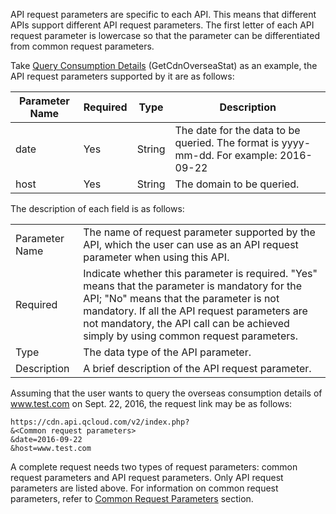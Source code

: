 API request parameters are specific to each API. This means that different APIs support different API request parameters. The first letter of each API request parameter is lowercase so that the parameter can be differentiated from common request parameters.

Take [Query Consumption Details](https://cloud.tencent.com/doc/api/445/6394) (GetCdnOverseaStat) as an example, the API request parameters supported by it are as follows:

| Parameter Name    | Required | Type    | Description                    |
| ------ | ---- | ---- | ----------- |
| date | Yes    | String | The date for the data to be queried. The format is yyyy-mm-dd. For example: 2016-09-22|
| host  | Yes    | String | The domain to be queried. |

The description of each field is as follows:
<table class="t">
<tbody>
<td> Parameter Name
</td>
<td> The name of request parameter supported by the API, which the user can use as an API request parameter when using this API.
</td>
<tr>
<td> Required
</td><td> Indicate whether this parameter is required. "Yes" means that the parameter is mandatory for the API; "No" means that the parameter is not mandatory. If all the API request parameters are not mandatory, the API call can be achieved simply by using common request parameters.
</td></tr>
<tr>
<td> Type
</td><td> The data type of the API parameter.
</td></tr>
<tr>
<td> Description
</td><td> A brief description of the API request parameter.
</td></tr>
</tbody></table>

Assuming that the user wants to query the overseas consumption details of www.test.com on Sept. 22, 2016, the request link may be as follows:
```
https://cdn.api.qcloud.com/v2/index.php?
&<Common request parameters>
&date=2016-09-22
&host=www.test.com
```
A complete request needs two types of request parameters: common request parameters and API request parameters. Only API request parameters are listed above. For information on common request parameters, refer to [Common Request Parameters](https://cloud.tencent.com/doc/api/445/6384) section.




